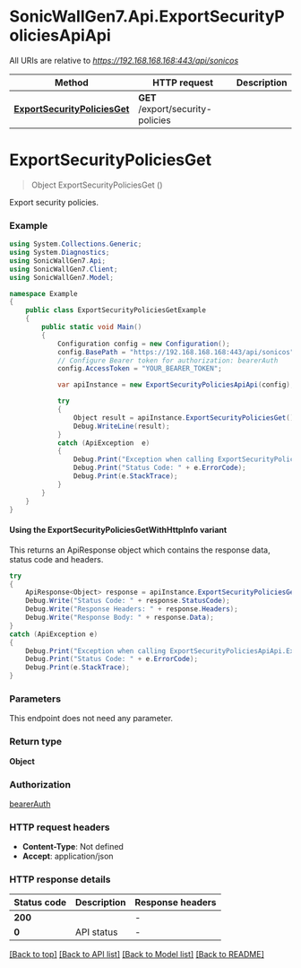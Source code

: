 # SonicWallGen7.Api.ExportSecurityPoliciesApiApi

All URIs are relative to *https://192.168.168.168:443/api/sonicos*

| Method | HTTP request | Description |
|--------|--------------|-------------|
| [**ExportSecurityPoliciesGet**](ExportSecurityPoliciesApiApi.md#exportsecuritypoliciesget) | **GET** /export/security-policies |  |

<a id="exportsecuritypoliciesget"></a>
# **ExportSecurityPoliciesGet**
> Object ExportSecurityPoliciesGet ()



Export security policies.

### Example
```csharp
using System.Collections.Generic;
using System.Diagnostics;
using SonicWallGen7.Api;
using SonicWallGen7.Client;
using SonicWallGen7.Model;

namespace Example
{
    public class ExportSecurityPoliciesGetExample
    {
        public static void Main()
        {
            Configuration config = new Configuration();
            config.BasePath = "https://192.168.168.168:443/api/sonicos";
            // Configure Bearer token for authorization: bearerAuth
            config.AccessToken = "YOUR_BEARER_TOKEN";

            var apiInstance = new ExportSecurityPoliciesApiApi(config);

            try
            {
                Object result = apiInstance.ExportSecurityPoliciesGet();
                Debug.WriteLine(result);
            }
            catch (ApiException  e)
            {
                Debug.Print("Exception when calling ExportSecurityPoliciesApiApi.ExportSecurityPoliciesGet: " + e.Message);
                Debug.Print("Status Code: " + e.ErrorCode);
                Debug.Print(e.StackTrace);
            }
        }
    }
}
```

#### Using the ExportSecurityPoliciesGetWithHttpInfo variant
This returns an ApiResponse object which contains the response data, status code and headers.

```csharp
try
{
    ApiResponse<Object> response = apiInstance.ExportSecurityPoliciesGetWithHttpInfo();
    Debug.Write("Status Code: " + response.StatusCode);
    Debug.Write("Response Headers: " + response.Headers);
    Debug.Write("Response Body: " + response.Data);
}
catch (ApiException e)
{
    Debug.Print("Exception when calling ExportSecurityPoliciesApiApi.ExportSecurityPoliciesGetWithHttpInfo: " + e.Message);
    Debug.Print("Status Code: " + e.ErrorCode);
    Debug.Print(e.StackTrace);
}
```

### Parameters
This endpoint does not need any parameter.
### Return type

**Object**

### Authorization

[bearerAuth](../README.md#bearerAuth)

### HTTP request headers

 - **Content-Type**: Not defined
 - **Accept**: application/json


### HTTP response details
| Status code | Description | Response headers |
|-------------|-------------|------------------|
| **200** |  |  -  |
| **0** | API status |  -  |

[[Back to top]](#) [[Back to API list]](../README.md#documentation-for-api-endpoints) [[Back to Model list]](../README.md#documentation-for-models) [[Back to README]](../README.md)

